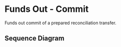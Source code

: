 # Funds Out - Commit

Funds out commit of a prepared reconciliation transfer.

## Sequence Diagram

